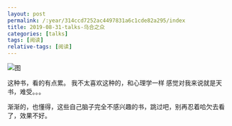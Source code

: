 ```yaml
---
layout: post
permalink: /:year/314ccd7252ac4497831a6c1cde82a295/index
title: 2019-08-31-talks-乌合之众
categories: [talks]
tags: [阅读]
relative-tags: [阅读]
---
```


![图](https://gitee.com/linxingyang/at-2020-10-02-image/raw/master/image/T-talks/image/2019/books/whzz.png)


这种书，看的有点累。
我不太喜欢这种的，和心理学一样
感觉对我来说就是天书，难受。。。


渐渐的，也懂得，这些自己脑子完全不感兴趣的书，跳过吧，别再忍着哈欠去看了，效果不好。


